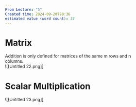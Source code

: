 ```yaml
---
From Lecture: "5"
Created time: 2024-09-20T20:36
estimated value (word count): 37
---
```

# Matrix  
Addition is only defined for matrices of the same m rows and n  
columns.  
![[Untitled 22.png]]
# Scalar Multiplication  
  
![[Untitled 23.png]]